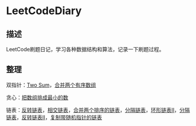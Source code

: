 # LeetCodeDiary
## 描述

LeetCode刷题日记，学习各种数据结构和算法，记录一下刷题过程。

## 整理

双指针：[Two Sum](./notes/medium/两数和.md)，[合并两个有序数组](./notes/easy/合并两个有序数组.md)

贪心：[把数组排成最小的数](./notes/medium/把数组排成最小的数.md)

链表：[反转链表](./notes/easy/反转链表.md)，[相交链表](./notes/easy/相交链表.md)，[合并两个排序的链表](./notes/easy/合并两个排序的链表.md)，[分隔链表](./notes/medium/分隔链表.md)，[环形链表II](./notes/medium/环形链表II.md)，[分隔链表](./notes/medium/分隔链表.md)，[反转链表II](./notes/medium/反转链表II.md)，[复制带随机指针的链表](./notes/medium/复制带随机指针的链表.md)
